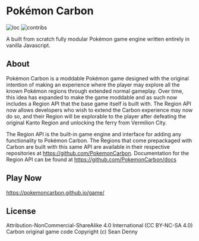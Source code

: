 # Pokémon Carbon

![loc](https://tokei.rs/b1/github/pokemoncarbon/game)
![contribs](https://img.shields.io/github/contributors/pokemoncarbon/game.svg)

A built from scratch fully modular Pokémon game engine written entirely in vanilla Javascript.

## About
Pokémon Carbon is a moddable Pokémon game designed with the original intention of making an experience where the player may explore all the known Pokémon regions through extended normal gameplay. Over time, this idea has expanded to make the game moddable and as such now includes a Region API that the base game itself is built with. The Region API now allows developers who wish to extend the Carbon experience may now do so, and their Region will be explorable to the player after defeating the original Kanto Region and unlocking the ferry from Vermilion City.

The Region API is the built-in game engine and interface for adding any functionality to Pokémon Carbon. The Regions that come prepackaged with Carbon are built with this same API are available in their respective repositories at https://github.com/PokemonCarbon. Documentation for the Region API can be found at https://github.com/PokemonCarbon/docs

## Play Now
https://pokemoncarbon.github.io/game/

## License
Attribution-NonCommercial-ShareAlike 4.0 International (CC BY-NC-SA 4.0)  
Carbon original game code Copyright (c) Sean Denny
